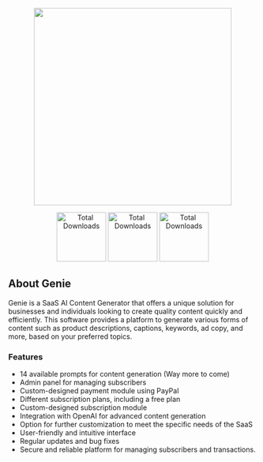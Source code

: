 <p align="center"><a href="https://genie.krashless.com/" target="_blank"><img src="https://krashless.ams3.digitaloceanspaces.com/seeds%2Flogo.svg" width="400"></a></p>

<p align="center">
<a href="https://www.krashless.com/genie/docs"><img src="https://krashless.ams3.digitaloceanspaces.com/assets%2Fimg-docs.svg" alt="Total Downloads" width="100"></a>
<a href="mailto:support@krashless.com"><img src="https://krashless.ams3.digitaloceanspaces.com/assets%2Fimg-support.svg" alt="Total Downloads" width="100"></a>
<a href="https://genie.kampsite.co/"><img src="https://krashless.ams3.digitaloceanspaces.com/assets%2Fimg-suggest-feature.svg" alt="Total Downloads" width="100"></a>
</p>

## About Genie
Genie is a SaaS AI Content Generator that offers a unique solution for businesses and individuals looking to create quality content quickly and efficiently. This software provides a platform to generate various forms of content such as product descriptions, captions, keywords, ad copy, and more, based on your preferred topics.

### Features
- 14 available prompts for content generation (Way more to come)
- Admin panel for managing subscribers
- Custom-designed payment module using PayPal
- Different subscription plans, including a free plan
- Custom-designed subscription module
- Integration with OpenAI for advanced content generation
- Option for further customization to meet the specific needs of the SaaS
- User-friendly and intuitive interface
- Regular updates and bug fixes
- Secure and reliable platform for managing subscribers and transactions.
